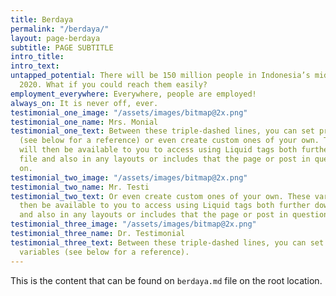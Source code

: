 ```yaml
---
title: Berdaya
permalink: "/berdaya/"
layout: page-berdaya
subtitle: PAGE SUBTITLE
intro_title: 
intro_text: 
untapped_potential: There will be 150 million people in Indonesia’s middle class by
  2020. What if you could reach them easily?
employment_everywhere: Everywhere, people are employed!
always_on: It is never off, ever.
testimonial_one_image: "/assets/images/bitmap@2x.png"
testimonial_one_name: Mrs. Monial
testimonial_one_text: Between these triple-dashed lines, you can set predefined variables
  (see below for a reference) or even create custom ones of your own. These variables
  will then be available to you to access using Liquid tags both further down in the
  file and also in any layouts or includes that the page or post in question relies
  on.
testimonial_two_image: "/assets/images/bitmap@2x.png"
testimonial_two_name: Mr. Testi
testimonial_two_text: Or even create custom ones of your own. These variables will
  then be available to you to access using Liquid tags both further down in the file
  and also in any layouts or includes that the page or post in question relies on.
testimonial_three_image: "/assets/images/bitmap@2x.png"
testimonial_three_name: Dr. Testimonial
testimonial_three_text: Between these triple-dashed lines, you can set predefined
  variables (see below for a reference).
---
```


This is the content that can be found on `berdaya.md` file on the root location.

